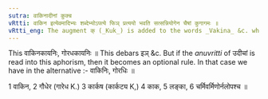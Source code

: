 ```yaml
---
sutra: वाकिनादीनां कुक्च
vRtti: वाकिन इत्येवमादिभ्यः शब्देभ्योऽपत्ये फिञ् प्रत्ययो भवति सत्सन्नियोगेन चैषां कुगागमः ॥
vRtti_eng: The augment क् (_Kuk_) is added to the words _Vakina_ &c. when the patronymic affix '_phin_' follows.
---
```

This वाकिनकायनिः, गोरधकायनिः ॥ This debars इञ् &c. But if the _anuvritti_ of उदीचां is read into this aphorism, then it becomes an optional rule. In that case we have in the alternative :- वाकिनिः, गोरधिः ॥

1 वाकिन, 2 गौधेर (गारेध K.) 3 कार्कष (कार्कट्य K,) 4 काक, 5 लङ्का, 6 चर्मिवर्मिणोर्नलोपश्च ॥
